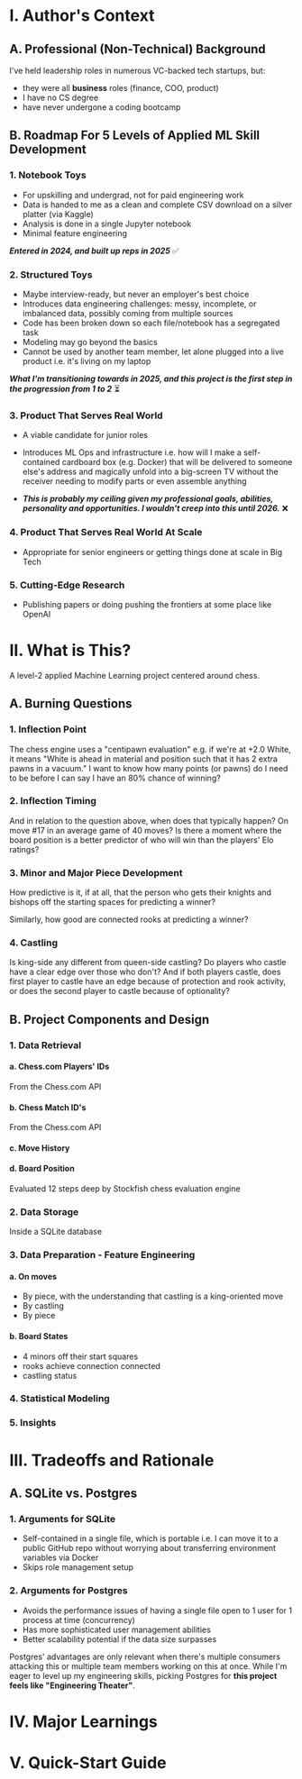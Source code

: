 # I. Author's Context
## A. Professional (Non-Technical) Background
I've held leadership roles in numerous VC-backed tech startups, but:
  - they were all __business__ roles (finance, COO, product)
  - I have no CS degree
  - have never undergone a coding bootcamp

## B. Roadmap For 5 Levels of Applied ML Skill Development
### 1. Notebook Toys
- For upskilling and undergrad, not for paid engineering work
- Data is handed to me as a clean and complete CSV download on a silver platter (via Kaggle)
- Analysis is done in a single Jupyter notebook
- Minimal feature engineering

**_Entered in 2024, and built up reps in 2025_** :white_check_mark:

### 2. Structured Toys
- Maybe interview-ready, but never an employer's best choice
- Introduces data engineering challenges: messy, incomplete, or imbalanced data, possibly coming from multiple sources
- Code has been broken down so each file/notebook has a segregated task
- Modeling may go beyond the basics
- Cannot be used by another team member, let alone plugged into a live product i.e. it's living on my laptop

**_What I'm transitioning towards in 2025, and this project is the first step in the progression from 1 to 2_** :hourglass_flowing_sand:

### 3. Product That Serves Real World
- A viable candidate for junior roles
- Introduces ML Ops and infrastructure i.e. how will I make a self-contained cardboard box (e.g. Docker) that will be delivered to someone else's address and magically unfold into a big-screen TV without the receiver needing to modify parts or even assemble anything

- **_This is probably my ceiling given my professional goals, abilities, personality and opportunities. I wouldn't creep into this until 2026._** :x:

### 4. Product That Serves Real World At Scale
- Appropriate for senior engineers or getting things done at scale in Big Tech

### 5. Cutting-Edge Research
- Publishing papers or doing pushing the frontiers at some place like OpenAI

# II. What is This?
A level-2 applied Machine Learning project centered around chess.

## A. Burning Questions
### 1. Inflection Point
The chess engine uses a "centipawn evaluation" e.g. if we're at +2.0 White, it means "White is ahead in material and position such that it has 2 extra pawns in a vacuum." I want to know how many points (or pawns) do I need to be before I can say I have an 80% chance of winning?

### 2. Inflection Timing
And in relation to the question above, when does that typically happen? On move #17 in an average game of 40 moves? Is there a moment where the board position is a better predictor of who will win than the players' Elo ratings?

### 3. Minor and Major Piece Development
How predictive is it, if at all, that the person who gets their knights and bishops off the starting spaces for predicting a winner?

Similarly, how good are connected rooks at predicting a winner?

### 4. Castling
Is king-side any different from queen-side castling? Do players who castle have a clear edge over those who don't? And if both players castle, does first player to castle have an edge because of protection and rook activity, or does the second player to castle because of optionality?




## B. Project Components and Design
### 1. Data Retrieval
#### a. Chess.com Players' IDs
From the Chess.com API

#### b. Chess Match ID's
From the Chess.com API

#### c. Move History

#### d. Board Position
Evaluated 12 steps deep by Stockfish chess evaluation engine



### 2. Data Storage
Inside a SQLite database

### 3. Data Preparation - Feature Engineering
#### a. On moves
- By piece, with the understanding that castling is a king-oriented move
- By castling
- By piece
#### b. Board States
- 4 minors off their start squares
- rooks achieve connection connected
- castling status

### 4. Statistical Modeling

### 5. Insights

# III. Tradeoffs and Rationale
## A. SQLite vs. Postgres
### 1. Arguments for SQLite
- Self-contained in a single file, which is portable i.e. I can move it to a public GitHub repo without worrying about transferring environment variables via Docker
- Skips role management setup

### 2. Arguments for Postgres
- Avoids the performance issues of having a single file open to 1 user for 1 process at time (concurrency)
- Has more sophisticated user management abilities
- Better scalability potential if the data size surpasses 

Postgres' advantages are only relevant when there's multiple consumers attacking this or multiple team members working on this at once. While I'm eager to level up my engineering skills, picking Postgres for **this project feels like "Engineering Theater"**.

# IV. Major Learnings

# V. Quick-Start Guide

